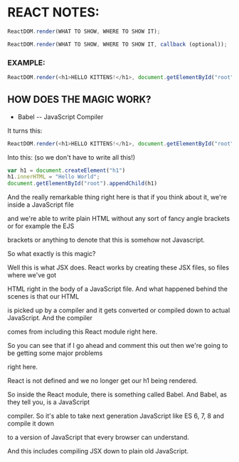 # REACT NOTES:

```javascript
ReactDOM.render(WHAT TO SHOW, WHERE TO SHOW IT);

ReactDOM.render(WHAT TO SHOW, WHERE TO SHOW IT, callback (optional));
```

### EXAMPLE:

```javascript
ReactDOM.render(<h1>HELLO KITTENS!</h1>, document.getElementById("root"));

```

## HOW DOES THE MAGIC WORK?

* Babel -- JavaScript Compiler

It turns this:

```JavaScript
ReactDOM.render(<h1>HELLO KITTENS!</h1>, document.getElementById("root"));
```

Into this: (so we don't have to write all this!)

```JavaScript
var h1 = document.createElement("h1")
h1.innerHTML = "Hello World";
document.getElementById("root").appendChild(h1)
```


And the really remarkable thing right here is that if you think about it, we're inside a JavaScript file

and we're able to write plain HTML without any sort of fancy angle brackets or for example the EJS

brackets or anything to denote that this is somehow not Javascript.

So what exactly is this magic?

Well this is what JSX does. React works by creating these JSX files, so files where we've got

HTML right in the body of a JavaScript file. And what happened behind the scenes is that our HTML

is picked up by a compiler and it gets converted or compiled down to actual JavaScript. And the compiler

comes from including this React module right here.

So you can see that if I go ahead and comment this out then we're going to be getting some major problems

right here.

React is not defined and we no longer get our h1 being rendered.

So inside the React module, there is something called Babel. And Babel, as they tell you, is a JavaScript

compiler. So it's able to take next generation JavaScript like ES 6, 7, 8 and compile it down

to a version of JavaScript that every browser can understand.

And this includes compiling JSX down to plain old JavaScript.

